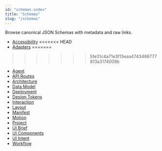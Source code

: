 ```yaml
---
id: "schemas-index"
title: "Schemas"
slug: "/schemas"
---
```


Browse canonical JSON Schemas with metadata and raw links.

- [Accessibility](/schemas/accessibility)
<<<<<<< HEAD
- [Adapters](/schemas/adapters)
=======
>>>>>>> 5fe31c4a71e3f13eaa4743466777813a3174009b
- [Agent](/schemas/agent)
- [API Routes](/schemas/api-routes)
- [Architecture](/schemas/architecture)
- [Data Model](/schemas/data-model)
- [Deployment](/schemas/deployment)
- [Design Tokens](/schemas/design-tokens)
- [Interaction](/schemas/interaction)
- [Layout](/schemas/layout)
- [Manifest](/schemas/manifest)
- [Motion](/schemas/motion)
- [Project](/schemas/project)
- [UI Brief](/schemas/ui-brief)
- [UI Components](/schemas/ui-components)
- [UI Intent](/schemas/ui-intent)
- [Workflow](/schemas/workflow)
